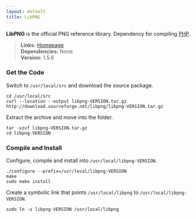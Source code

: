```yaml
---
layout: default
title: LibPNG
---
```



**LibPNG** is the official PNG reference library. Dependency for compiling [PHP](php.html).


> **Links:** [Homepage](http://www.libpng.org/pub/png/libpng.html)  
> **Dependencies:** None  
> **Version:** <span id="version">1.5.6</span>


### Get the Code

Switch to `/usr/local/src` and download the source package.

	cd /usr/local/src
	curl --location --output libpng-VERSION.tar.gz http://download.sourceforge.net/libpng/libpng-VERSION.tar.gz

Extract the archive and move into the folder.

	tar -xzvf libpng-VERSION.tar.gz
	cd libpng-VERSION


### Compile and Install

Configure, compile and install into `/usr/local/libpng-VERSION`.

	./configure --prefix=/usr/local/libpng-VERSION
	make
	sudo make install

Create a symbolic link that points `/usr/local/libpng` to `/usr/local/libpng-VERSION`.

	sudo ln -s libpng-VERSION /usr/local/libpng
